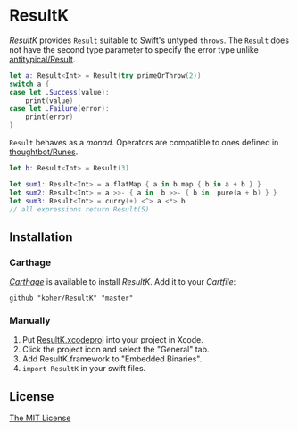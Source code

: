 ResultK
============================

_ResultK_ provides `Result` suitable to Swift's untyped `throws`. The `Result` does not have the second type parameter to specify the error type unlike [antitypical/Result](https://github.com/antitypical/Result).

```swift
let a: Result<Int> = Result(try primeOrThrow(2))
switch a {
case let .Success(value):
    print(value)
case let .Failure(error):
    print(error)
}
```

`Result` behaves as a _monad_. Operators are compatible to ones defined in [thoughtbot/Runes](https://github.com/thoughtbot/runes).

```swift
let b: Result<Int> = Result(3)

let sum1: Result<Int> = a.flatMap { a in b.map { b in a + b } }
let sum2: Result<Int> = a >>- { a in  b >>- { b in  pure(a + b) } }
let sum3: Result<Int> = curry(+) <^> a <*> b
// all expressions return Result(5)
```

Installation
----------------------------

### Carthage

[_Carthage_](https://github.com/Carthage/Carthage) is available to install _ResultK_. Add it to your _Cartfile_:

```
github "koher/ResultK" "master"
```

### Manually

1. Put [ResultK.xcodeproj](ResultK.xcodeproj) into your project in Xcode.
2. Click the project icon and select the "General" tab.
3. Add ResultK.framework to "Embedded Binaries".
4. `import ResultK` in your swift files.

License
----------------------------

[The MIT License](LICENSE)
